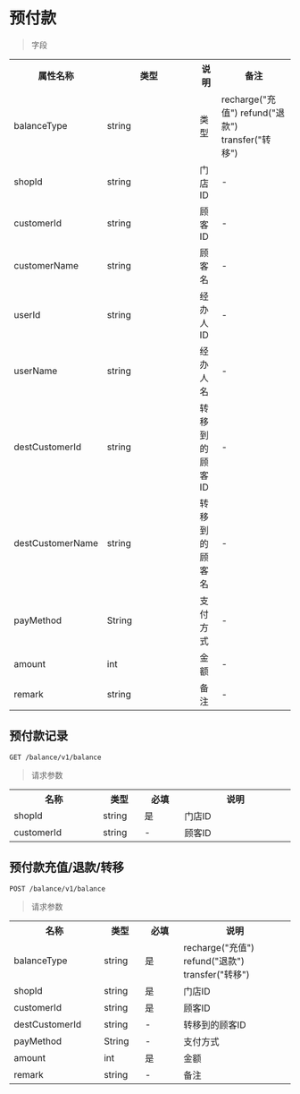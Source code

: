 # 预付款

> 字段

<table>
    <tr>
        <th style="width:150px;">属性名称</th>
        <th style="width:150px;">类型</th>
        <th>说明</th>
        <th>备注</th>
    </tr>
    <tr>
        <td>balanceType</td>
        <td>string</td>
        <td>类型</td>
        <td>recharge("充值") refund("退款") transfer("转移")</td>
    </tr>
    <tr>
        <td>shopId</td>
        <td>string</td>
        <td>门店ID</td>
        <td>-</td>
    </tr>
    <tr>
        <td>customerId</td>
        <td>string</td>
        <td>顾客ID</td>
        <td>-</td>
    </tr>
    <tr>
        <td>customerName</td>
        <td>string</td>
        <td>顾客名</td>
        <td>-</td>
    </tr>
    <tr>
        <td>userId</td>
        <td>string</td>
        <td>经办人ID</td>
        <td>-</td>
    </tr>
    <tr>
        <td>userName</td>
        <td>string</td>
        <td>经办人名</td>
        <td>-</td>
    </tr>
    <tr>
        <td>destCustomerId</td>
        <td>string</td>
        <td>转移到的顾客ID</td>
        <td>-</td>
    </tr>
    <tr>
        <td>destCustomerName</td>
        <td>string</td>
        <td>转移到的顾客名</td>
        <td>-</td>
    </tr>
    <tr>
        <td>payMethod</td>
        <td>String</td>
        <td>支付方式</td>
        <td>-</td>
    </tr>
    <tr>
        <td>amount</td>
        <td>int</td>
        <td>金额</td>
        <td>-</td>
    </tr>
    <tr>
        <td>remark</td>
        <td>string</td>
        <td>备注</td>
        <td>-</td>
    </tr>
</table>

## 预付款记录

```
GET /balance/v1/balance
```

>请求参数
<table>
    <tr>
        <th style="width:150px;">名称</th>
        <th style="width:60px;">类型</th>
        <th style="width:60px;">必填</th>
        <th style="width:200px;">说明</th>
    </tr>
    <tr>
        <td>shopId</td>
        <td>string</td>
        <td>是</td>
        <td>门店ID</td>
    </tr>
    <tr>
        <td>customerId</td>
        <td>string<ItemList></td>
        <td>-</td>
        <td>顾客ID</td>
    </tr>
</table>

## 预付款充值/退款/转移

```
POST /balance/v1/balance
```

>请求参数
<table>
    <tr>
        <th style="width:150px;">名称</th>
        <th style="width:60px;">类型</th>
        <th style="width:60px;">必填</th>
        <th style="width:200px;">说明</th>
    </tr>
    <tr>
        <td>balanceType</td>
        <td>string</td>
        <td>是</td>
        <td>recharge("充值") refund("退款") transfer("转移")</td>
    </tr>
    <tr>
        <td>shopId</td>
        <td>string</td>
        <td>是</td>
        <td>门店ID</td>
    </tr>
    <tr>
        <td>customerId</td>
        <td>string</td>
        <td>是</td>
        <td>顾客ID</td>
    </tr>
    <tr>
        <td>destCustomerId</td>
        <td>string</td>
        <td>-</td>
        <td>转移到的顾客ID</td>
    </tr>
    <tr>
        <td>payMethod</td>
        <td>String</td>
        <td>-</td>
        <td>支付方式</td>
    </tr>
    <tr>
        <td>amount</td>
        <td>int</td>
        <td>是</td>
        <td>金额</td>
    </tr>
    <tr>
        <td>remark</td>
        <td>string</td>
        <td>-</td>
        <td>备注</td>
    </tr>
</table>